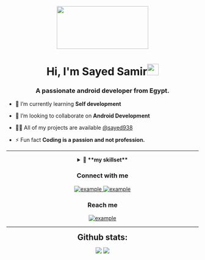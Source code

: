 <p align="center">
  <img style="width:15rem; height:7rem" src="https://user-images.githubusercontent.com/76561691/234141273-dae2e35a-2121-4b01-b3c8-3ce95f705311.png"/>
</p>

<h1 align="center">Hi, I'm Sayed Samir<img width="30px" src="https://raw.githubusercontent.com/iampavangandhi/iampavangandhi/master/gifs/Hi.gif"></h1>
<h3 font-size="20" align="center">A passionate android developer from Egypt.</h3>


- 🌱 I’m currently learning **Self development** 

- 👯 I’m looking to collaborate on **Android Development**

- 👨‍💻 All of my projects are available [@sayed938](https://github.com/sayed938/)

- ⚡ Fun fact **Coding is a passion and not profession.**


---

<details  align="center">
<summary> 🔬 <strong>**my skillset**</strong></summary>

<p align="center">
  <img style="width:25rem; height:auto" src="https://user-images.githubusercontent.com/76561691/234148313-3996d803-9b49-4391-b087-fe16b44244e3.gif"/>
</p>

<h3  align="center">Languages</h3>
<p align="center">

  <a href="https://www.java.com" target="_blank"> 
    <img src="https://img.shields.io/badge/Java-007396.svg?style=for-the-badge&logo=java&logoColor=white" 
      alt="java"/> 
  </a>
  <a href="https://www.kotlin.com](https://kotlinlang.org/" target="_blank"> 
    <img src="https://img.shields.io/badge/Kotlin-007396.svg?style=for-the-badge&logo=kotlin&logoColor=white" 
      alt="kotlin"/> 
  </a>
  <a href="https://www.w3schools.com/cpp/" target="_blank"> 
    <img src="https://img.shields.io/badge/c++-F7DF1E.svg?style=for-the-badge&logo=c++&logoColor=black"
      alt="c++"/> 
  </a>
  <a href="https://www.w3.org/html/" target="_blank"> 
    <img src="https://img.shields.io/badge/python-E34F26.svg?style=for-the-badge&logo=python&logoColor=white"
      alt="python"/> 
  </a>
</p>



<h3 align="center">Database</h3>
<p align="center">
  <a href="https://www.sqlite.org/" target="_blank"> 
    <img src="https://img.shields.io/badge/sqlite-003B57.svg?style=for-the-badge&logo=sqlite&logoColor=white"
      alt="sqlite"/> 
  </a>
  <a href="https://developer.android.com/training/data-storage/room" target="_blank"> 
    <img src="https://img.shields.io/badge/room-003B57.svg?style=for-the-badge&logo=room&logoColor=white"
      alt="Room"/> 
  </a> 
</p>

<h3 align="center">Cloud & Hosting:</h3>
<p align="center">
   <a href="https://www.techtarget.com/searchapparchitecture/definition/RESTful-API" target="_blank">
    <img src="https://img.shields.io/badge/apiservice-FFFFFF.svg?style=for-the-badge&logo=api&logoColor=blue" alt="Apiservice"/>
  </a>
  <a href="https://firebase.google.com/" target="_blank">
    <img src="https://img.shields.io/badge/firebase-FFCA28.svg?style=for-the-badge&logo=firebase&logoColor=black" alt="firebase"/>
  </a>
</p>

<h3 align="center">Version Control</h3>
<p align="center">
  <a href="https://git-scm.com/" target="_blank">
    <img src="https://img.shields.io/badge/git-F05032.svg?style=for-the-badge&logo=git&logoColor=white"
      alt="git"/>
  </a>
  <a href="https://github.com/ELanza-48" target="_blank">
    <img src="https://img.shields.io/badge/github-181717.svg?style=for-the-badge&logo=github&logoColor=white" alt="github" />
  </a>
</p>

<h3 align="center">Preferred IDEs  & Tools :</h3>
<p align="center"> 
  <a href="https://developer.android.com/studio" target="_blank">
    <img src="https://img.shields.io/badge/Android studio-FFFFFF.svg?style=for-the-badge&logo=androidstudio&logoColor=blue" alt="Android Studio"/> 
  </a>
  <a href="https://www.jetbrains.com/" target="_blank">
    <img src="https://img.shields.io/badge/jetbrains%20IDE-000000.svg?style=for-the-badge&logo=jetbrains&logoColor=white" alt="jetbrains" />
  </a>
  <a href="https://eclipse.org" target="_blank">
    <img src="https://img.shields.io/badge/eclipse-2C2255.svg?style=for-the-badge&logo=eclipse&logoColor=white" alt="eclipse IDE"/> 
  </a>
  
  <a href="https://postman.com" target="_blank"> 
    <img src="https://img.shields.io/badge/postman-FF6C37.svg?style=for-the-badge&logo=postman&logoColor=white" alt="postman"/>
  </a>
</p>

----
</details>
<h3 align="center">Connect with me</h3>

<div style="margin-top:10px" align="center">
  <div>
    <a  href="https://www.linkedin.com/in/sayed-samir-105617202/" target="_blank">
      <img src="https://img.shields.io/badge/Linked%20In-0A66C2.svg?style=for-the-badge&logo=linkedin&logoColor=white" alt="example"/>
    </a>
    <a href="https://www.facebook.com/profile.php?id=100004719166765" target="_blank">
      <img src="https://img.shields.io/badge/facebook-173CC4.svg?style=for-the-badge&logo=facebook&logoColor=white" alt="example"/>
    </a>
  </div>
</div>

<h3 align="center">Reach me</h3>

<p align="center">
  
  <a href="mailto:sayed.samir6060@gmail.com?subject=Feedback%20From%20Github&body=Hello," target="_blank">
    <img src="https://img.shields.io/badge/Gmail-0078D4.svg?style=for-the-badge&logo=gmail&logoColor=white" alt="example"/>
  </a>
</p>

----

<div align="center">
<h2 align="center" style="margin: 5px 10px;">Github stats:</h2> 

[![](https://github-readme-stats.vercel.app/api?username=sayed938&show_icons=true&theme=tokyonight&hide_border=true&locale=en)](https://github.com/sayed938)
[![](https://github-readme-streak-stats.herokuapp.com/?user=sayed938&theme=material-palenight)](https://github.com/sayed938)
</div>


